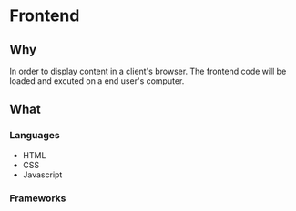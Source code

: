# Frontend

## Why
In order to display content in a client's browser. The frontend code will be loaded and excuted on a end user's computer.

## What
### Languages
- HTML
- CSS
- Javascript

### Frameworks
